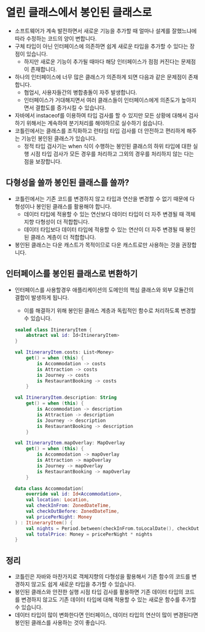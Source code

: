 # 열린 클래스에서 봉인된 클래스로

- 소프트웨어가 계속 발전하면서 새로운 기능을 추가할 때 얼마나 설계를 잘했느냐에 따라 수정하는 코드의 양이 변합니다.
- 구체 타입이 아닌 인터페이스에 의존하면 쉽게 새로운 타입을 추가할 수 있다는 장점이 있습니다.
    - 하지만 새로운 기능이 추가될 때마다 해당 인터페이스가 점점 커진다는 문제점이 존재합니다.
- 하나의 인터페이스에 너무 많은 클래스가 의존하게 되면 다음과 같은 문제점이 존재합니다.
    - 협업시, 사용자들간의 병합충돌이 자주 발생합니다.
    - 인터페이스가 거대해지면서 여러 클래스들이 인터페이스에게 의존도가 높아지면서 결합도를 증가시킬 수 있습니다.
- 자바에서 instaceof를 이용하여 타입 검사를 할 수 있지만 모든 상황에 대해서 검사하기 위해서는 계속하여 분기처리를 해야하므로 실수하기 쉽습니다.
- 코틀린에서는 클래스를 조직화하고 런타임 타입 검사를 더 안전하고 편리하게 해주는 기능인 봉인된 클래스가 있습니다.
    - 정적 타입 검사기는 when 식이 수행하는 봉인된 클래스의 하위 타입에 대한 실행 시점 타입 검사가 모든 경우를 처리하고 그외의 경우를 처리하지 않는 다는 점을 보장합니다.

## 다형성을 쓸까 봉인된 클래스를 쓸까?
- 코틀린에서는 기존 코드를 변경하지 않고 타입과 연산을 변경할 수 없기 때문에 다형성이나 봉인된 클래스를 활용해야 합니다.
    - 데이터 타입에 적용할 수 있는 연산보다 데이터 타입이 더 자주 변경될 때 객체지향 다형성이 더 적합합니다.
    - 데이터 타입보다 데이터 타입에 적용할 수 있는 연산이 더 자주 변경될 때 봉인된 클래스 계층이 더 적합합니다.
- 봉인된 클래스는 다운 캐스트가 목적이므로 다운 캐스트로만 사용하는 것을 권장합니다.
## 인터페이스를 봉인된 클래스로 변환하기
- 인터페이스를 사용할경우 애플리케이션의 도메인의 핵심 클래스와 외부 모듈간의 결합이 발생하게 됩니다.
    - 이를 해결하기 위해 봉인된 클래스 계층과 독립적인 함수로 처리하도록 변경할 수 있습니다.

    ```kotlin
    sealed class ItineraryItem {
    	abstract val id: Id<ItineraryItem>
    }
    
    val ItineraryItem.costs: List<Money>
        get() = when (this) {
            is Accommodation -> costs
            is Attraction -> costs
            is Journey -> costs
            is RestaurantBooking -> costs
        }
    
    val ItineraryItem.description: String
        get() = when (this) {
            is Accommodation -> description
            is Attraction -> description
            is Journey -> description
            is RestaurantBooking -> description
        }
    
    val ItineraryItem.mapOverlay: MapOverlay
        get() = when (this) {
            is Accommodation -> mapOverlay
            is Attraction -> mapOverlay
            is Journey -> mapOverlay
            is RestaurantBooking -> mapOverlay
        }
    
    data class Accommodation(
        override val id: Id<Accommodation>,
        val location: Location,
        val checkInFrom: ZonedDateTime,
        val checkOutBefore: ZonedDateTime,
        val pricePerNight: Money
    ) : ItineraryItem() {
        val nights = Period.between(checkInFrom.toLocalDate(), checkOutBefore.toLocalDate()).days
        val totalPrice: Money = pricePerNight * nights
    }
    ```
  
## 정리
- 코틀린은 자바와 마찬가지로 객체지향의 다형성을 활용해서 기존 함수의 코드를 변경하지 않고도 쉽게 새로운 타입을 추가할 수 있습니다.
- 봉인된 클래스와 안전한 실행 시점 타입 검사를 활용하면 기존 데이터 타입의 코드를 변경하지 않고도 기존 데이터 타입에 대해 적용할 수 있는 새로운 함수를 추가할 수 있습니다.
- 데이터 타입이 많이 변화한다면 인터페이스, 데이터 타입의 연산이 많이 변경된다면 봉인된 클래스를 사용하는 것이 좋습니다.